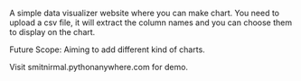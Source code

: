 A simple data visualizer website where you can make chart. You need to upload a csv file, it will extract the column names and you can choose them to display on the chart.

Future Scope:
Aiming to add different kind of charts.

Visit smitnirmal.pythonanywhere.com for demo.
